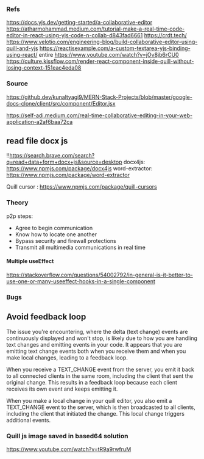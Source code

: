 ### Refs
https://docs.yjs.dev/getting-started/a-collaborative-editor
https://atharmohammad.medium.com/tutorial-make-a-real-time-code-editor-in-react-using-yjs-code-n-collab-d843fad6661
https://crdt.tech/
https://www.velotio.com/engineering-blog/build-collaborative-editor-using-quill-and-yjs
https://reactjsexample.com/a-custom-textarea-yjs-binding-using-react/
entire https://www.youtube.com/watch?v=jOv8jb6rCU0
https://culture.kissflow.com/render-react-component-inside-quill-without-losing-context-151eac4eda08

### Source
https://github.dev/kunaltyagi9/MERN-Stack-Projects/blob/master/google-docs-clone/client/src/component/Editor.jsx

https://self-adi.medium.com/real-time-collaborative-editing-in-your-web-application-a2af6baa72ca

## read file docx js
!!https://search.brave.com/search?q=read+data+form+docx+js&source=desktop
docx4js: https://www.npmjs.com/package/docx4js
word-extractor: https://www.npmjs.com/package/word-extractor

Quill cursor : https://www.npmjs.com/package/quill-cursors

### Theory
p2p steps:
+ Agree to begin communication
+ Know how to locate one another
+ Bypass security and firewall protections
+ Transmit all multimedia communications in real time

#### Multiple useEffect
https://stackoverflow.com/questions/54002792/in-general-is-it-better-to-use-one-or-many-useeffect-hooks-in-a-single-component

### Bugs
## Avoid feedback loop
The issue you're encountering, where the delta (text change) events are continuously displayed and won't stop, is likely due to how you are handling text changes and emitting events in your code. It appears that you are emitting text change events both when you receive them and when you make local changes, leading to a feedback loop.

When you receive a TEXT_CHANGE event from the server, you emit it back to all connected clients in the same room, including the client that sent the original change. This results in a feedback loop because each client receives its own event and keeps emitting it.

When you make a local change in your quill editor, you also emit a TEXT_CHANGE event to the server, which is then broadcasted to all clients, including the client that initiated the change. This local change triggers additional events.


### Quill js image saved in based64 solution
https://www.youtube.com/watch?v=tR9a9rwfruM
